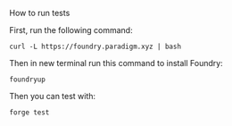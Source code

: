 How to run tests

First, run the following command:

```
curl -L https://foundry.paradigm.xyz | bash
```

Then in new terminal run this command to install Foundry:

```
foundryup
```

Then you can test with:

```
forge test
```